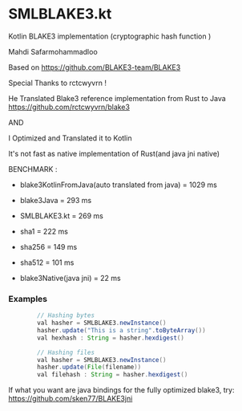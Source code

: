 # SMLBLAKE3.kt
Kotlin BLAKE3 implementation (cryptographic hash function )

Mahdi Safarmohammadloo

Based on https://github.com/BLAKE3-team/BLAKE3

Special Thanks to rctcwyvrn !

He Translated Blake3 reference implementation from Rust to Java https://github.com/rctcwyvrn/blake3

AND

I Optimized and Translated it to Kotlin

It's not fast as native implementation of Rust(and java jni native)

BENCHMARK :

* blake3KotlinFromJava(auto translated from java) = 1029 ms

* blake3Java = 293 ms

* SMLBLAKE3.kt = 269 ms

* sha1   = 222 ms

* sha256 = 149 ms

* sha512 = 101 ms

* blake3Native(java jni) = 22 ms                 

### Examples
```java
        // Hashing bytes
        val hasher = SMLBLAKE3.newInstance()
        hasher.update("This is a string".toByteArray())
        val hexhash : String = hasher.hexdigest()
```
```java
        // Hashing files
        val hasher = SMLBLAKE3.newInstance()
        hasher.update(File(filename))
        val filehash : String = hasher.hexdigest()
```

If what you want are java bindings for the fully optimized blake3, try: https://github.com/sken77/BLAKE3jni
